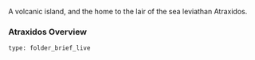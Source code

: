 A volcanic island, and the home to the lair of the sea leviathan Atraxidos.
### Atraxidos Overview
 
```ccard
type: folder_brief_live
```
 

